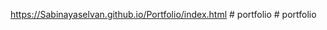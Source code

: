 https://Sabinayaselvan.github.io/Portfolio/index.html
#   p o r t f o l i o  
 #   p o r t f o l i o  
 